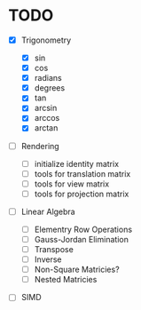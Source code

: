 # TODO
- [x] Trigonometry
    - [x] sin
    - [x] cos
    - [x] radians
    - [x] degrees
    - [x] tan
    - [x] arcsin
    - [x] arccos
    - [x] arctan
- [ ] Rendering
    - [ ] initialize identity matrix
    - [ ] tools for translation matrix
    - [ ] tools for view matrix
    - [ ] tools for projection matrix
- [ ] Linear Algebra
    - [ ] Elementry Row Operations
    - [ ] Gauss-Jordan Elimination
    - [ ] Transpose
    - [ ] Inverse
    - [ ] Non-Square Matricies?
    - [ ] Nested Matricies
- [ ] SIMD

